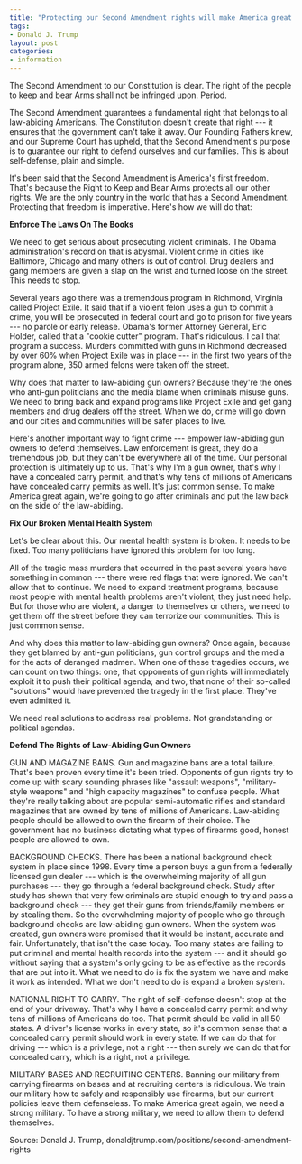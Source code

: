 ```yaml
---
title: "Protecting our Second Amendment rights will make America great again"
tags:
- Donald J. Trump
layout: post
categories:
- information
---
```


The Second Amendment to our Constitution is clear. The right of the people to keep and bear Arms shall not be infringed upon. Period.

The Second Amendment guarantees a fundamental right that belongs to all law-abiding Americans. The Constitution doesn't create that right --- it ensures that the government can't take it away. Our Founding Fathers knew, and our Supreme Court has upheld, that the Second Amendment's purpose is to guarantee our right to defend ourselves and our families. This is about self-defense, plain and simple.

It's been said that the Second Amendment is America's first freedom. That's because the Right to Keep and Bear Arms protects all our other rights. We are the only country in the world that has a Second Amendment. Protecting that freedom is imperative. Here's how we will do that:

**Enforce The Laws On The Books**

We need to get serious about prosecuting violent criminals. The Obama administration's record on that is abysmal. Violent crime in cities like Baltimore, Chicago and many others is out of control. Drug dealers and gang members are given a slap on the wrist and turned loose on the street. This needs to stop.

Several years ago there was a tremendous program in Richmond, Virginia called Project Exile. It said that if a violent felon uses a gun to commit a crime, you will be prosecuted in federal court and go to prison for five years --- no parole or early release. Obama's former Attorney General, Eric Holder, called that a "cookie cutter" program. That's ridiculous. I call that program a success. Murders committed with guns in Richmond decreased by over 60% when Project Exile was in place --- in the first two years of the program alone, 350 armed felons were taken off the street.

Why does that matter to law-abiding gun owners? Because they're the ones who anti-gun politicians and the media blame when criminals misuse guns. We need to bring back and expand programs like Project Exile and get gang members and drug dealers off the street. When we do, crime will go down and our cities and communities will be safer places to live.

Here's another important way to fight crime --- empower law-abiding gun owners to defend themselves. Law enforcement is great, they do a tremendous job, but they can't be everywhere all of the time. Our personal protection is ultimately up to us. That's why I'm a gun owner, that's why I have a concealed carry permit, and that's why tens of millions of Americans have concealed carry permits as well. It's just common sense. To make America great again, we're going to go after criminals and put the law back on the side of the law-abiding.

**Fix Our Broken Mental Health System**

Let's be clear about this. Our mental health system is broken. It needs to be fixed. Too many politicians have ignored this problem for too long.

All of the tragic mass murders that occurred in the past several years have something in common --- there were red flags that were ignored. We can't allow that to continue. We need to expand treatment programs, because most people with mental health problems aren't violent, they just need help. But for those who are violent, a danger to themselves or others, we need to get them off the street before they can terrorize our communities. This is just common sense.

And why does this matter to law-abiding gun owners? Once again, because they get blamed by anti-gun politicians, gun control groups and the media for the acts of deranged madmen. When one of these tragedies occurs, we can count on two things: one, that opponents of gun rights will immediately exploit it to push their political agenda; and two, that none of their so-called "solutions" would have prevented the tragedy in the first place. They've even admitted it.

We need real solutions to address real problems. Not grandstanding or political agendas.

**Defend The Rights of Law-Abiding Gun Owners**

GUN AND MAGAZINE BANS. Gun and magazine bans are a total failure. That's been proven every time it's been tried. Opponents of gun rights try to come up with scary sounding phrases like "assault weapons", "military-style weapons" and "high capacity magazines" to confuse people. What they're really talking about are popular semi-automatic rifles and standard magazines that are owned by tens of millions of Americans. Law-abiding people should be allowed to own the firearm of their choice. The government has no business dictating what types of firearms good, honest people are allowed to own.

BACKGROUND CHECKS. There has been a national background check system in place since 1998. Every time a person buys a gun from a federally licensed gun dealer --- which is the overwhelming majority of all gun purchases --- they go through a federal background check. Study after study has shown that very few criminals are stupid enough to try and pass a background check --- they get their guns from friends/family members or by stealing them. So the overwhelming majority of people who go through background checks are law-abiding gun owners. When the system was created, gun owners were promised that it would be instant, accurate and fair. Unfortunately, that isn't the case today. Too many states are failing to put criminal and mental health records into the system --- and it should go without saying that a system's only going to be as effective as the records that are put into it. What we need to do is fix the system we have and make it work as intended. What we don't need to do is expand a broken system.

NATIONAL RIGHT TO CARRY. The right of self-defense doesn't stop at the end of your driveway. That's why I have a concealed carry permit and why tens of millions of Americans do too. That permit should be valid in all 50 states. A driver's license works in every state, so it's common sense that a concealed carry permit should work in every state. If we can do that for driving --- which is a privilege, not a right --- then surely we can do that for concealed carry, which is a right, not a privilege.

MILITARY BASES AND RECRUITING CENTERS. Banning our military from carrying firearms on bases and at recruiting centers is ridiculous. We train our military how to safely and responsibly use firearms, but our current policies leave them defenseless. To make America great again, we need a strong military. To have a strong military, we need to allow them to defend themselves.

Source: Donald J. Trump, donaldjtrump.com/positions/second-amendment-rights
